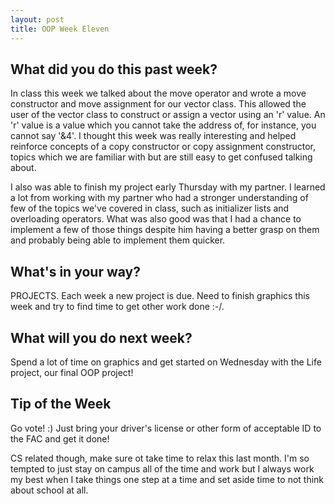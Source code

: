 ```yaml
---
layout: post
title: OOP Week Eleven
---
```


## What did you do this past week?
In class this week we talked about the move operator and wrote a move constructor and move assignment for our
vector class. This allowed the user of the vector class to construct or assign a vector using an 'r' value. An 
'r' value is a value which you cannot take the address of, for instance, you cannot say '&4'. 
I thought this week was really interesting and helped reinforce concepts of a copy constructor or copy
assignment constructor, topics which we are familiar with but are still easy to get confused talking about.

I also was able to finish my project early Thursday with my partner. I learned a lot from working with
my partner who had a stronger understanding of few of the topics we've covered in class, such as initializer lists and
overloading operators. What was also good was that I had a chance to implement a few of those things despite
him having a better grasp on them and probably being able to implement them quicker. 

## What's in your way?
PROJECTS. Each week a new project is due. Need to finish graphics this week and try to find time to 
get other work done :-/.

## What will you do next week?
Spend a lot of time on graphics and get started on Wednesday with the Life project, our final
OOP project!

## Tip of the Week
Go vote! :) Just bring your driver's license or other form of acceptable ID to the FAC and get it done!

CS related though, make sure ot take time to relax this last month. I'm so tempted to just stay on campus all
of the time and work but I always work my best when I take things one step at a time and set aside 
time to not think about school at all. 
